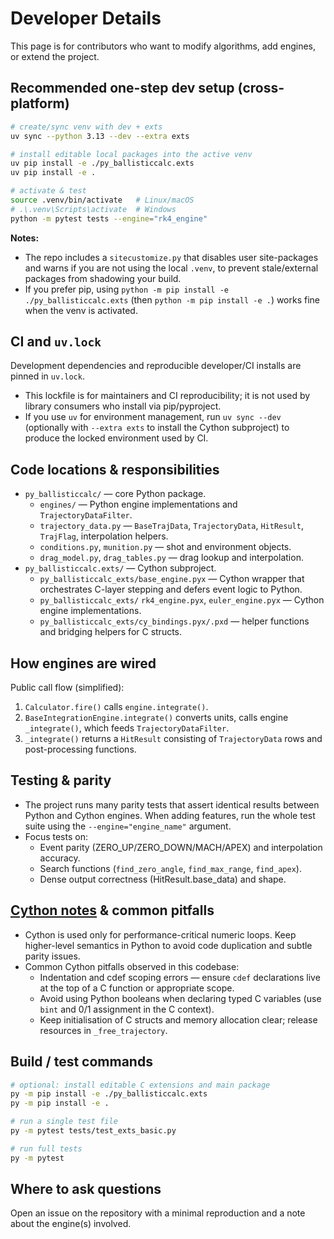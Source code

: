# Developer Details

This page is for contributors who want to modify algorithms, add engines, or extend the project.

## Recommended one-step dev setup (cross-platform)

```bash
# create/sync venv with dev + exts
uv sync --python 3.13 --dev --extra exts

# install editable local packages into the active venv
uv pip install -e ./py_ballisticcalc.exts
uv pip install -e .

# activate & test
source .venv/bin/activate   # Linux/macOS
# .\.venv\Scripts\activate  # Windows
python -m pytest tests --engine="rk4_engine"
```

**Notes:**

- The repo includes a `sitecustomize.py` that disables user site-packages and warns if you are not using the local `.venv`, to prevent stale/external packages from shadowing your build.
- If you prefer pip, using `python -m pip install -e ./py_ballisticcalc.exts` (then `python -m pip install -e .`) works fine when the venv is activated.

## CI and `uv.lock`
Development dependencies and reproducible developer/CI installs are pinned in `uv.lock`.

* This lockfile is for maintainers and CI reproducibility; it is not used by library consumers who install via pip/pyproject.
* If you use `uv` for environment management, run `uv sync --dev` (optionally with `--extra exts` to install the Cython subproject) to produce the locked environment used by CI.

## Code locations & responsibilities
- `py_ballisticcalc/` — core Python package.
    - `engines/` — Python engine implementations and `TrajectoryDataFilter`.
    - `trajectory_data.py` — `BaseTrajData`, `TrajectoryData`, `HitResult`, `TrajFlag`, interpolation helpers.
    - `conditions.py`, `munition.py` — shot and environment objects.
    - `drag_model.py`, `drag_tables.py` — drag lookup and interpolation.
- `py_ballisticcalc.exts/` — Cython subproject.
    - `py_ballisticcalc_exts/base_engine.pyx` — Cython wrapper that orchestrates C-layer stepping and defers event logic to Python.
    - `py_ballisticcalc_exts/` `rk4_engine.pyx`, `euler_engine.pyx` — Cython engine implementations.
    - `py_ballisticcalc_exts/cy_bindings.pyx/.pxd` — helper functions and bridging helpers for C structs.

## How engines are wired
Public call flow (simplified):

1. `Calculator.fire()` calls `engine.integrate()`.
2. `BaseIntegrationEngine.integrate()` converts units, calls engine `_integrate()`, which feeds `TrajectoryDataFilter`.
3. `_integrate()` returns a `HitResult` consisting of `TrajectoryData` rows and post-processing functions.

## Testing & parity
- The project runs many parity tests that assert identical results between Python and Cython engines. When adding features, run the whole test suite using the `--engine="engine_name"` argument.
- Focus tests on:
    - Event parity (ZERO_UP/ZERO_DOWN/MACH/APEX) and interpolation accuracy.
    - Search functions (`find_zero_angle`, `find_max_range`, `find_apex`).
    - Dense output correctness (HitResult.base_data) and shape.

## [Cython notes](cython.md) & common pitfalls
- Cython is used only for performance-critical numeric loops. Keep higher-level semantics in Python to avoid code duplication and subtle parity issues.
- Common Cython pitfalls observed in this codebase:
    - Indentation and cdef scoping errors — ensure `cdef` declarations live at the top of a C function or appropriate scope.
    - Avoid using Python booleans when declaring typed C variables (use `bint` and 0/1 assignment in the C context).
    - Keep initialisation of C structs and memory allocation clear; release resources in `_free_trajectory`.

## Build / test commands

```bash
# optional: install editable C extensions and main package
py -m pip install -e ./py_ballisticcalc.exts
py -m pip install -e .

# run a single test file
py -m pytest tests/test_exts_basic.py

# run full tests
py -m pytest
```

## Where to ask questions
Open an issue on the repository with a minimal reproduction and a note about the engine(s) involved.
